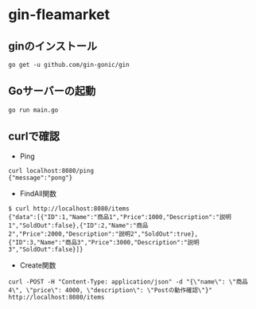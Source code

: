 # gin-fleamarket
## ginのインストール
```
go get -u github.com/gin-gonic/gin
```
## Goサーバーの起動
```
go run main.go
```
## curlで確認
- Ping
```
curl localhost:8080/ping
{"message":"pong"}
```
- FindAll関数
```
$ curl http://localhost:8080/items
{"data":[{"ID":1,"Name":"商品1","Price":1000,"Description":"説明1","SoldOut":false},{"ID":2,"Name":"商品2","Price":2000,"Description":"説明2","SoldOut":true},{"ID":3,"Name":"商品3","Price":3000,"Description":"説明3","SoldOut":false}]}
```
-  Create関数
```
curl -POST -H "Content-Type: application/json" -d "{\"name\": \"商品4\", \"price\": 4000, \"description\": \"Postの動作確認\"}" http://localhost:8080/items
```
